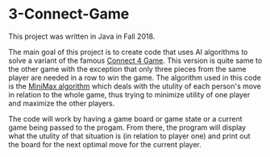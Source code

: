 # 3-Connect-Game
This project was written in Java in Fall 2018.

The main goal of this project is to create code that uses AI algorithms to solve a variant of the famous [Connect 4 Game](https://en.wikipedia.org/wiki/Connect_Four).  This version is quite same to the other game with the exception that only three pieces from the same player are needed in a row to win the game.  The algorithm used in this code is the [MiniMax algorithm](https://www.javatpoint.com/mini-max-algorithm-in-ai) which deals with the utulity of each person's move in relation to the whole game, thus trying to minimize utility of one player and maximize the other players.  

The code will work by having a game board or game state or a current game being passed to the progam.  From there, the program will display what the utulity of that situation is (in relation to player one) and print out the board for the next optimal move for the current player.  
